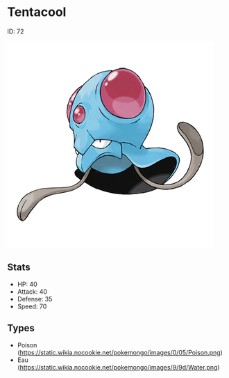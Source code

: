 # Tentacool


ID: 72

![](https://raw.githubusercontent.com/PokeAPI/sprites/master/sprites/pokemon/other/official-artwork/72.png "Tentacool")

## Stats


 - HP: 40
 - Attack: 40
 - Defense: 35
 - Speed: 70

## Types


 - Poison (https://static.wikia.nocookie.net/pokemongo/images/0/05/Poison.png)
 - Eau (https://static.wikia.nocookie.net/pokemongo/images/9/9d/Water.png)
